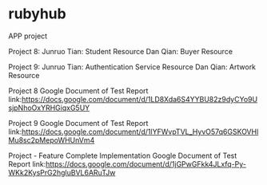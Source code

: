 # rubyhub
APP project

Project 8:
Junruo Tian: Student Resource
Dan Qian: Buyer Resource

Project 9:
Junruo Tian: Authentication Service Resource
Dan Qian: Artwork Resource

Project 8 Google Document of Test Report link:https://docs.google.com/document/d/1LD8Xda6S4YYBU82z9dyCYo9UsjpNhoOxYRHGiqxG5UY

Project 9 Google Document of Test Report link:https://docs.google.com/document/d/1lYFWvpTVL_HyvO57q6GSKOVHlMu8sc2pMepoWHUnVm4

Project - Feature Complete Implementation Google Document of Test Report link:https://docs.google.com/document/d/1jGPwGFkk4JLxfq-Py-WKk2KysPrG2hgluBVL6ARuTJw
